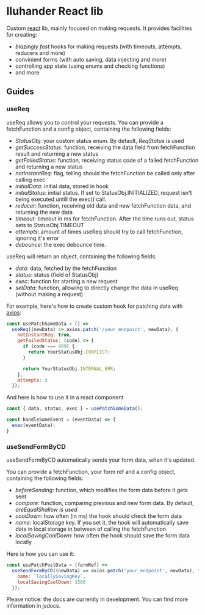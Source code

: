 # Iluhander React lib
Custom [react](https://react.dev/) lib, mainly focused on making requests. It provides facilities for creating:
- _blazingly fast_ hooks for making requests (with timeouts, attempts, reducers and more)
- convinient forms (with auto saving, data injecting and more)
- controlling app state (using enums and checking functions)
- and more

## Guides

### useReq

useReq allows you to control your requests. You can provide a fetchFunction and a config object, containing the following fields:

- _StatusObj_: your custom status enum. By default, _ReqStatus_ is used
- _getSuccessStatus_: function, receiving the data field from fetchFunction result and returning a new status
- _getFailedStatus_: function, receiving status code of a failed fetchFunction and returning a new status
- _notInstantReq_: flag, telling should the fetchFunction be called only after calling exec
- _initialData_: initial data, stored in hook
- _initialStatus_: initial status. If set to StatusObj.INITIALIZED, request isn't being
executed untill the exec() call.
- _reducer_: function, receiving old data and new fetchFunction data, and returning the new data
- _timeout_: timeout in ms for fetchFunction. After the time runs out, status sets to StatusObj.TIMEOUT
- _attempts_: amount of times useReq should try to call fetchFunction, ignoring it's error
- _debounce_: the exec debounce time.

useReq will return an object, containing the following fields:

- _data_: data, fetched by the fetchFunction
- _status_: status (field of StatusObj)
- _exec_: function for starting a new request
- _setData_: function, allowing to directly change the data in useReq (without making a request)

For example, here's how to create custom hook for patching data with [axios](https://axios-http.com/):
```javascript
const usePatchSomeData = () =>
  useReq((newData) => axios.patch('/your_endpoint', newData), {
    notInstantReq: true,
    getFailedStatus: (code) => {
      if (code === 409) {
        return YourStatusObj.CONFLICT;
      }

      return YourStatusObj.INTERNAL_ERR;
    },
    attempts: 3
  });
```

And here is how to use it in a react component
```javascript
const { data, status, exec } = usePatchSomeData();

const handleSomeEvent = (eventData) => {
  exec(eventData);
}

```

### useSendFormByCD

useSendFormByCD automatically sends your form data, when it's updated.

You can provide a fetchFunction, your form ref and a config object, containing the following fields:

- _beforeSending_: function, which modifies the form data before it gets sent
- _compare_: function, comparing previous and new form data. By default, _areEqualShallow is used_
- _coolDown_: how often (in ms) the hook should check the form data
- _name_: localStorage key. If you set it, the hook will automatically save data in local storage in between of calling the fetchFunction
- _localSavingCoolDown_: how often the hook should save the form data locally

Here is how you can use it:

```javascript
const usePatchPostData = (formRef) =>
  useSendFormByCD((newData) => axios.patch('your_endpoint', newData), formRef, {
    name: `locallySavingKey`,
    localSavingCoolDown: 1500
  });
```

Please notice: the docs are currently in development. You can find more information in jsdocs.
